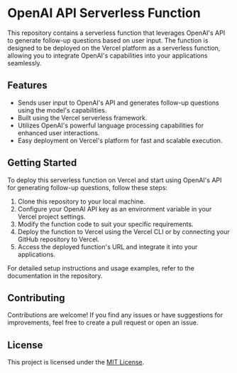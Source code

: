 # OpenAI API Serverless Function

This repository contains a serverless function that leverages OpenAI's API to generate follow-up questions based on user input. The function is designed to be deployed on the Vercel platform as a serverless function, allowing you to integrate OpenAI's capabilities into your applications seamlessly.

## Features

- Sends user input to OpenAI's API and generates follow-up questions using the model's capabilities.
- Built using the Vercel serverless framework.
- Utilizes OpenAI's powerful language processing capabilities for enhanced user interactions.
- Easy deployment on Vercel's platform for fast and scalable execution.

## Getting Started

To deploy this serverless function on Vercel and start using OpenAI's API for generating follow-up questions, follow these steps:

1. Clone this repository to your local machine.
2. Configure your OpenAI API key as an environment variable in your Vercel project settings.
3. Modify the function code to suit your specific requirements.
4. Deploy the function to Vercel using the Vercel CLI or by connecting your GitHub repository to Vercel.
5. Access the deployed function's URL and integrate it into your applications.

For detailed setup instructions and usage examples, refer to the documentation in the repository.

## Contributing

Contributions are welcome! If you find any issues or have suggestions for improvements, feel free to create a pull request or open an issue.

## License

This project is licensed under the [MIT License](LICENSE).
